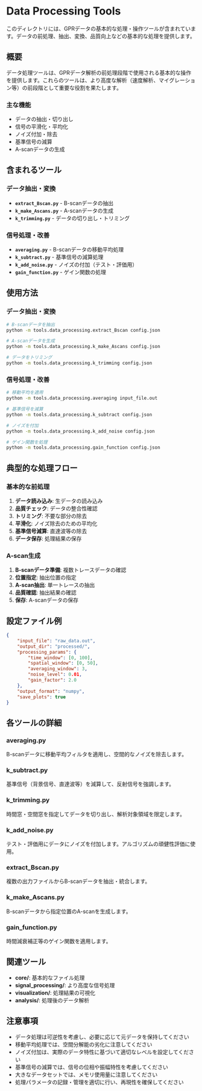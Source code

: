 # Data Processing Tools

このディレクトリには、GPRデータの基本的な処理・操作ツールが含まれています。データの前処理、抽出、変換、品質向上などの基本的な処理を提供します。

## 概要

データ処理ツールは、GPRデータ解析の前処理段階で使用される基本的な操作を提供します。これらのツールは、より高度な解析（速度解析、マイグレーション等）の前段階として重要な役割を果たします。

### 主な機能
- データの抽出・切り出し
- 信号の平滑化・平均化
- ノイズ付加・除去
- 基準信号の減算
- A-scanデータの生成

## 含まれるツール

### データ抽出・変換
- **`extract_Bscan.py`** - B-scanデータの抽出
- **`k_make_Ascans.py`** - A-scanデータの生成
- **`k_trimming.py`** - データの切り出し・トリミング

### 信号処理・改善
- **`averaging.py`** - B-scanデータの移動平均処理
- **`k_subtract.py`** - 基準信号の減算処理
- **`k_add_noise.py`** - ノイズの付加（テスト・評価用）
- **`gain_function.py`** - ゲイン関数の処理

## 使用方法

### データ抽出・変換
```bash
# B-scanデータを抽出
python -m tools.data_processing.extract_Bscan config.json

# A-scanデータを生成
python -m tools.data_processing.k_make_Ascans config.json

# データをトリミング
python -m tools.data_processing.k_trimming config.json
```

### 信号処理・改善
```bash
# 移動平均を適用
python -m tools.data_processing.averaging input_file.out

# 基準信号を減算
python -m tools.data_processing.k_subtract config.json

# ノイズを付加
python -m tools.data_processing.k_add_noise config.json

# ゲイン関数を処理
python -m tools.data_processing.gain_function config.json
```

## 典型的な処理フロー

### 基本的な前処理
1. **データ読み込み**: 生データの読み込み
2. **品質チェック**: データの整合性確認
3. **トリミング**: 不要な部分の除去
4. **平滑化**: ノイズ除去のための平均化
5. **基準信号減算**: 直達波等の除去
6. **データ保存**: 処理結果の保存

### A-scan生成
1. **B-scanデータ準備**: 複数トレースデータの確認
2. **位置指定**: 抽出位置の指定
3. **A-scan抽出**: 単一トレースの抽出
4. **品質確認**: 抽出結果の確認
5. **保存**: A-scanデータの保存

## 設定ファイル例

```json
{
    "input_file": "raw_data.out",
    "output_dir": "processed/",
    "processing_params": {
        "time_window": [0, 100],
        "spatial_window": [0, 50],
        "averaging_window": 3,
        "noise_level": 0.01,
        "gain_factor": 2.0
    },
    "output_format": "numpy",
    "save_plots": true
}
```

## 各ツールの詳細

### averaging.py
B-scanデータに移動平均フィルタを適用し、空間的なノイズを除去します。

### k_subtract.py
基準信号（背景信号、直達波等）を減算して、反射信号を強調します。

### k_trimming.py
時間窓・空間窓を指定してデータを切り出し、解析対象領域を限定します。

### k_add_noise.py
テスト・評価用にデータにノイズを付加します。アルゴリズムの頑健性評価に使用。

### extract_Bscan.py
複数の出力ファイルからB-scanデータを抽出・統合します。

### k_make_Ascans.py
B-scanデータから指定位置のA-scanを生成します。

### gain_function.py
時間減衰補正等のゲイン関数を適用します。

## 関連ツール

- **core/**: 基本的なファイル処理
- **signal_processing/**: より高度な信号処理
- **visualization/**: 処理結果の可視化
- **analysis/**: 処理後のデータ解析

## 注意事項

- データ処理は可逆性を考慮し、必要に応じて元データを保持してください
- 移動平均処理では、空間分解能の劣化に注意してください
- ノイズ付加は、実際のデータ特性に基づいて適切なレベルを設定してください
- 基準信号の減算では、信号の位相や振幅特性を考慮してください
- 大きなデータセットでは、メモリ使用量に注意してください
- 処理パラメータの記録・管理を適切に行い、再現性を確保してください